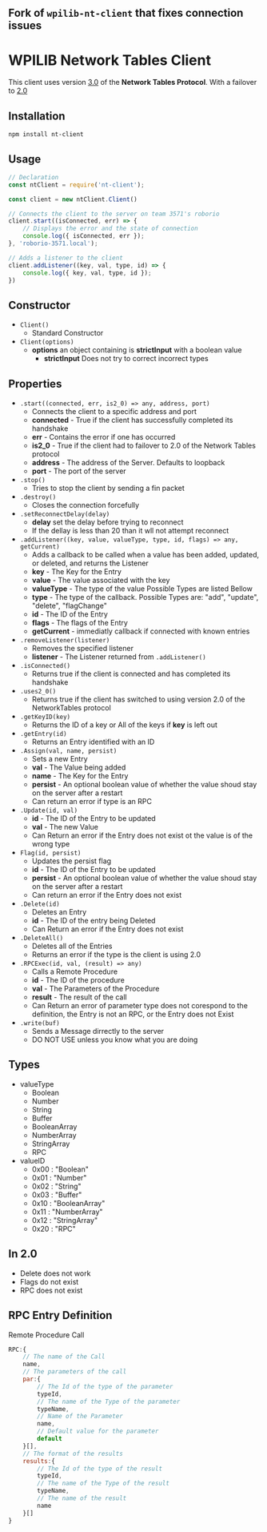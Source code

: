 ## Fork of `wpilib-nt-client` that fixes connection issues

# WPILIB Network Tables Client
This client uses version [3.0](https://github.com/wpilibsuite/ntcore/blob/master/doc/networktables3.adoc)
 of the **Network Tables Protocol**. With a failover to [2.0](https://github.com/wpilibsuite/ntcore/blob/master/doc/networktables2.adoc)

## Installation
```
npm install nt-client
```

## Usage

```js
// Declaration
const ntClient = require('nt-client');

const client = new ntClient.Client()

// Connects the client to the server on team 3571's roborio
client.start((isConnected, err) => {
    // Displays the error and the state of connection
    console.log({ isConnected, err });
}, 'roborio-3571.local');

// Adds a listener to the client
client.addListener((key, val, type, id) => {
    console.log({ key, val, type, id });
})
```
## Constructor
- `Client()`
    - Standard Constructor
- `Client(options)`
    - **options** an object containing is **strictInput** with a boolean value
        - **strictInput** Does not try to correct incorrect types

## Properties
- `.start((connected, err, is2_0) => any, address, port)`
    - Connects the client to a specific address and port
    - **connected** - True if the client has successfully completed its handshake
    - **err** - Contains the error if one has occurred
    - **is2_0** - True if the client had to failover to 2.0 of the Network Tables protocol
    - **address** - The address of the Server. Defaults to loopback
    - **port** - The port of the server
- `.stop()`
    - Tries to stop the client by sending a fin packet
- `.destroy()`
    - Closes the connection forcefully
- `.setReconnectDelay(delay)`
    - **delay** set the delay before trying to reconnect
    - If the dellay is less than 20 than it wll not attempt reconnect
- `.addListener((key, value, valueType, type, id, flags) => any, getCurrent)`
    - Adds a callback to be called when a value has been added, updated, or deleted, and returns the Listener
    - **key** - The Key for the Entry
    - **value** - The value associated with the key
    - **valueType** - The type of the value Possible Types are listed Bellow
    - **type** - The type of the callback. Possible Types are: "add", "update", "delete", "flagChange"
    - **id** - The ID of the Entry
    - **flags** - The flags of the Entry
    - **getCurrent** - immediatly callback if connected with known entries
- `.removeListener(listener)`
    - Removes the specified listener
    - **listener** - The Listener returned from `.addListener()`
- `.isConnected()`
    - Returns true if the client is connected and has completed its handshake
- `.uses2_0()`
    - Returns true if the client has switched to using version 2.0 of the NetworkTables protocol
- `.getKeyID(key)`
    - Returns the ID of a key or All of the keys if **key** is left out
- `.getEntry(id)`
    - Returns an Entry identified with an ID
- `.Assign(val, name, persist)`
    - Sets a new Entry
    - **val** - The Value being added
    - **name** - The Key for the Entry
    - **persist** - An optional boolean value of whether the value shoud stay on the server after a restart
    - Can return an error if type is an RPC
- `.Update(id, val)`
    - **id** - The ID of the Entry to be updated
    - **val** - The new Value
    - Can Return an error if the Entry does not exist ot the value is of the wrong type
- `Flag(id, persist)`
    - Updates the persist flag
    - **id** - The ID of the Entry to be updated
    - **persist** - An optional boolean value of whether the value shoud stay on the server after a restart
    - Can return an error if the Entry does not exist
- `.Delete(id)`
    - Deletes an Entry
    - **id** - The ID of the entry being Deleted
    - Can Return an error if the Entry does not exist
- `.DeleteAll()`
    - Deletes all of the Entries
    - Returns an error if the type is the client is using 2.0
- `.RPCExec(id, val, (result) => any)`
    - Calls a Remote Procedure
    - **id** - The ID of the procedure
    - **val** - The Parameters of the Procedure
    - **result** - The result of the call
    - Can Return an error of parameter type does not corespond to the definition, the Entry is not an RPC, or the Entry does not Exist
- `.write(buf)`
    - Sends a Message dirrectly to the server
    - DO NOT USE unless you know what you are doing

## Types
- valueType
    - Boolean
    - Number
    - String
    - Buffer
    - BooleanArray
    - NumberArray
    - StringArray
    - RPC
- valueID
    - 0x00 : "Boolean"
    - 0x01 : "Number"
    - 0x02 : "String"
    - 0x03 : "Buffer"
    - 0x10 : "BooleanArray"
    - 0x11 : "NumberArray"
    - 0x12 : "StringArray"
    - 0x20 : "RPC"

## In 2.0
- Delete does not work
- Flags do not exist
- RPC does not exist

## RPC Entry Definition
Remote Procedure Call
```js
RPC:{
    // The name of the Call
    name,
    // The parameters of the call
    par:{
        // The Id of the type of the parameter
        typeId,
        // The name of the Type of the parameter
        typeName,
        // Name of the Parameter
        name,
        // Default value for the parameter
        default
    }[],
    // The format of the results
    results:{
        // The Id of the type of the result
        typeId,
        // The name of the Type of the result
        typeName,
        // The name of the result
        name
    }[]
}
```
